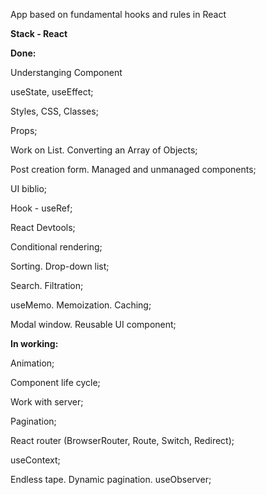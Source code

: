 App based on fundamental hooks and rules in React

**Stack - React**

**Done:**

Understanging Component

useState, useEffect;

Styles, CSS, Classes;

Props;

Work on List. Converting an Array of Objects;

Post creation form. Managed and unmanaged components;

UI biblio;

Hook - useRef;

React Devtools;

Conditional rendering;

Sorting. Drop-down list;

Search. Filtration;

useMemo. Memoization. Caching;

Modal window. Reusable UI component;




**In working:**

Animation;

Component life cycle;

Work with server;

Pagination;

React router (BrowserRouter, Route, Switch, Redirect);

useContext;

Endless tape. Dynamic pagination. useObserver;
